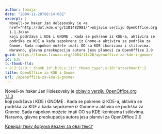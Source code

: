 ```yaml
---
author: tomaja
date: "2004-11-28T08:14:08Z"
excerpt: |
  Novell-ov haker Jan Holesovsky je <a
  href="http://dot.kde.org/1101482981/">objavio verziju OpenOffice.org
  1.1.3</a>
  koji podržava i KDE i GNOME . Kada se pokrene iz KDE-a, aktivira se
  podrška za KDE a kada sepokrene iz Gnome-a aktivira se podrška za
  Gnome. Sada napokon možete imati OO sa KDE ikonicama i stilovima.
  Naravno, glavna preokupacija autora jesu planovi za OpenOffice 2.0
guid: https://forum.linuxo.org/2004/11/28/openoffice-za-kde-i-gnome/
id: 635
tc-thumb-fld:
- a:2:{s:9:"_thumb_id";b:0;s:11:"_thumb_type";s:10:"attachment";}
title: OpenOffice za KDE i Gnome
url: /openoffice-za-kde-i-gnome/
---
```

Novell-ov haker Jan Holesovsky je [objavio verziju OpenOffice.org  
1.1.3](http://dot.kde.org/1101482981/)  
koji podržava i KDE i GNOME . Kada se pokrene iz KDE-a, aktivira se  
podrška za KDE a kada sepokrene iz Gnome-a aktivira se podrška za  
Gnome. Sada napokon možete imati OO sa KDE ikonicama i stilovima.  
Naravno, glavna preokupacija autora jesu planovi za OpenOffice 2.0<!--break-->

[Креирај тему форума везану за овај текст](https://linuxo.org/nova-tema-na-forumu/?se_pid=635)